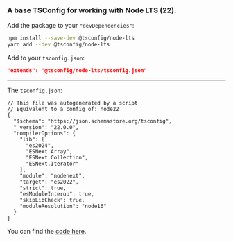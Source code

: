### A base TSConfig for working with Node LTS (22).

Add the package to your `"devDependencies"`:

```sh
npm install --save-dev @tsconfig/node-lts
yarn add --dev @tsconfig/node-lts
```

Add to your `tsconfig.json`:

```json
"extends": "@tsconfig/node-lts/tsconfig.json"
```

---

The `tsconfig.json`: 

```jsonc
// This file was autogenerated by a script
// Equivalent to a config of: node22
{
  "$schema": "https://json.schemastore.org/tsconfig",
  "_version": "22.0.0",
  "compilerOptions": {
    "lib": [
      "es2024",
      "ESNext.Array",
      "ESNext.Collection",
      "ESNext.Iterator"
    ],
    "module": "nodenext",
    "target": "es2022",
    "strict": true,
    "esModuleInterop": true,
    "skipLibCheck": true,
    "moduleResolution": "node16"
  }
}

```

You can find the [code here](https://github.com/tsconfig/bases/blob/master/bases/node-lts.json).
